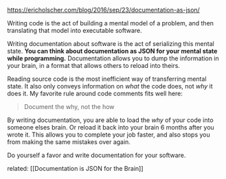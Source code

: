 https://ericholscher.com/blog/2016/sep/23/documentation-as-json/

Writing code is the act of building a mental model of a problem, and then translating that model into executable software.

Writing documentation about software is the act of serializing this mental state. **You can think about documentation as JSON for your mental state while programming.** Documentation allows you to dump the information in your brain, in a format that allows others to reload into theirs.

Reading source code is the most inefficient way of transferring mental state. It also only conveys information on _what_ the code does, not _why_ it does it. My favorite rule around code comments fits well here:

> Document the why, not the how

By writing documentation, you are able to load the _why_ of your code into someone elses brain. Or reload it back into your brain 6 months after you wrote it. This allows you to complete your job faster, and also stops you from making the same mistakes over again.

Do yourself a favor and write documentation for your software.

related: [[Documentation is JSON for the Brain]]